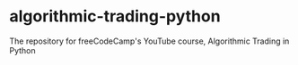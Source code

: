 # algorithmic-trading-python
The repository for freeCodeCamp's YouTube course, Algorithmic Trading in Python
